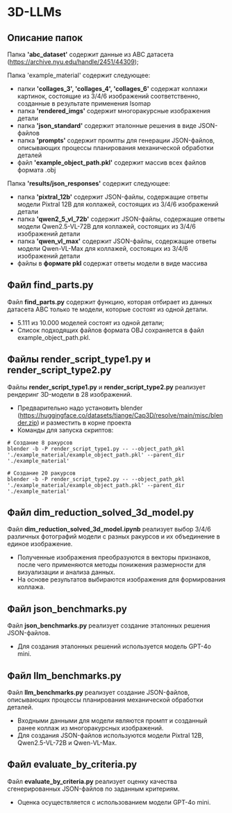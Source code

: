 # 3D-LLMs

## Описание папок
Папка **'abc_dataset'** содержит данные из ABC датасета (https://archive.nyu.edu/handle/2451/44309);

Папка 'example_material' содержит следующее:
   - папки **'collages_3', 'collages_4', 'collages_6'** содержат коллажи картинок, состоящие из 3/4/6 изображений соответственно, созданные в результате применения Isomap
   - папка **'rendered_imgs'** содержит многоракурсные изображения детали 
   - папка **'json_standard'** содержит эталонные решения в виде JSON-файлов   
   - папка **'prompts'** содержит промпты для генерации JSON-файлов, описывающих процессы планирования механической обработки деталей
   - файл **'example_object_path.pkl'** содержит массив всех файлов формата .obj

Папка **'results/json_responses'** содержит следующее:
   - папка **'pixtral_12b'** содержит JSON-файлы, содержащие ответы модели Pixtral 12B для коллажей, состоящих из 3/4/6 изображений детали
   - папка **'qwen2_5_vl_72b'** содержит JSON-файлы, содержащие ответы модели Qwen2.5-VL-72B для коллажей, состоящих из 3/4/6 изображений детали
   - папка **'qwen_vl_max'** содержит JSON-файлы, содержащие ответы модели Qwen-VL-Max для коллажей, состоящих из 3/4/6 изображений детали
   - файлы в **формате pkl** содержат ответы модели в виде массива

## Файл find_parts.py

Файл **find_parts.py** содержит функцию, которая отбирает из данных датасета ABC только те модели, которые состоят из одной детали.
   - 5.111 из 10.000 моделей состоят из одной детали; 
   - Список подходящих файлов формата OBJ сохраняется в файл example_object_path.pkl.

## Файлы render_script_type1.py и render_script_type2.py

Файлы **render_script_type1.py** и **render_script_type2.py** реализует рендеринг 3D-модели в 28 изображений.
   - Предварительно надо установить blender (https://huggingface.co/datasets/tiange/Cap3D/resolve/main/misc/blender.zip) и разместить в корне проекта
   - Команды для запуска скриптов:
```
# Создание 8 ракурсов
blender -b -P render_script_type1.py -- --object_path_pkl './example_material/example_object_path.pkl' --parent_dir './example_material'

# Создание 20 ракурсов
blender -b -P render_script_type2.py -- --object_path_pkl './example_material/example_object_path.pkl' --parent_dir './example_material'
```

## Файл dim_reduction_solved_3d_model.py

Файл **dim_reduction_solved_3d_model.ipynb** реализует выбор 3/4/6 различных фотографий модели с разных ракурсов и их объединение в единое изображение.
   - Полученные изображения преобразуются в векторы признаков, после чего применяются методы понижения размерности для визуализации и анализа данных. 
   - На основе результатов выбираются изображения для формирования коллажа.

## Файл json_benchmarks.py 

Файл **json_benchmarks.py** реализует создание эталонных решения JSON-файлов.
   - Для создания эталонных решений используется модель GPT-4o mini.

## Файл llm_benchmarks.py

Файл **llm_benchmarks.py** реализует создание JSON-файлов, описывающих процессы планирования механической обработки деталей.
   - Входными данными для модели являются промпт и созданный ранее коллаж из многоракурсных изображений.
   - Для создания JSON-файлов используются модели Pixtral 12B, Qwen2.5-VL-72B и Qwen-VL-Max.

## Файл evaluate_by_criteria.py

Файл **evaluate_by_criteria.py** реализует оценку качества сгенерированных JSON-файлов по заданным критериям.
   - Оценка осуществляется с использованием модели GPT-4o mini.
